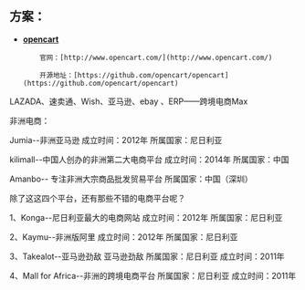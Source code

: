 # 

## 方案：

* [**opencart**](#)

          官网：[http://www.opencart.com/](http://www.opencart.com/)

          开源地址：[https://github.com/opencart/opencart](https://github.com/opencart/opencart)

LAZADA、速卖通、Wish、亚马逊、ebay 、ERP——跨境电商Max

非洲电商：

Jumia--非洲亚马逊 成立时间：2012年 所属国家：尼日利亚

kilimall--中国人创办的非洲第二大电商平台 成立时间：2014年 所属国家：中国

Amanbo-- 专注非洲大宗商品批发贸易平台 所属国家：中国（深圳）

除了这这四个平台，还有那些不错的电商平台呢？

1、Konga--尼日利亚最大的电商网站 成立时间：2012年 所属国家：尼日利亚

2、Kaymu--非洲版阿里 成立时间：2012年 所属国家：尼日利亚

3、Takealot--亚马逊劲敌 亚马逊劲敌 所属国家：尼日利亚 成立时间：2011年

4、Mall for Africa--非洲的跨境电商平台 所属国家：尼日利亚 成立时间：2011年


